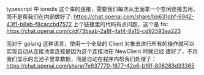 typescript 中 ioredis 这个库的连接，需要我们每次从里面拿一个空闲连接去用，而不是帮我们在内部做好了:
https://chat.openai.com/share/bb631dbf-6942-43f1-b8ab-f8caccbd7572
上个链接里的代码有点问题，这个是 fix: https://chat.openai.com/c/df73baab-2a8f-4af4-8a15-cd92593aa223

而对于 golang 这种语言，使用一个全局的 Client 对象去进行所有的操作就可以实现自动从连接池拿连接是因为这个连接池在 NewClient 时就已经
建好了，不用我们显示的去池子里拿数据，而是自动在程序内帮我们处理了：https://chat.openai.com/share/7e637770-f677-42e6-b16f-806283d33365
